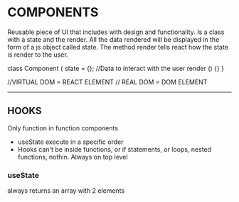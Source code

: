 # COMPONENTS

Reusable piece of UI that includes with design and functionality. Is a class with a state and the render.
All the data rendered will be displayed in the form of a js object called state.
The method render tells react how the state is render to the user.

class Component {
state = {}; //Data to interact with the user
render () {}
}

//VIRTUAL DOM = REACT ELEMENT
// REAL DOM = DOM ELEMENT

---

## HOOKS

Only function in function components

- useState execute in a specific order
- Hooks can't be inside functions, or if statements, or loops, nested functions, nothin. Always on top level

### useState

always returns an array with 2 elements
